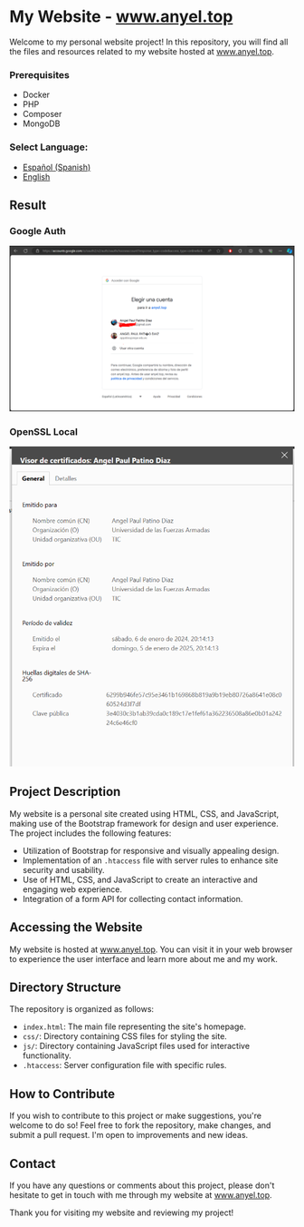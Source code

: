 # My Website - www.anyel.top

Welcome to my personal website project! In this repository, you will find all the files and resources related to my website hosted at www.anyel.top.

### Prerequisites
- Docker
- PHP 
- Composer
- MongoDB

### **Select Language:**
- [Español (Spanish)](README-es.md)
- [English](README.md)

## Result
### Google Auth
![Google Auth](docs/Auth2.0.PNG) 
### OpenSSL Local
![Google Auth](docs/openssl.PNG) 

## Project Description

My website is a personal site created using HTML, CSS, and JavaScript, making use of the Bootstrap framework for design and user experience. The project includes the following features:

- Utilization of Bootstrap for responsive and visually appealing design.
- Implementation of an `.htaccess` file with server rules to enhance site security and usability.
- Use of HTML, CSS, and JavaScript to create an interactive and engaging web experience.
- Integration of a form API for collecting contact information.

## Accessing the Website

My website is hosted at www.anyel.top. You can visit it in your web browser to experience the user interface and learn more about me and my work.

## Directory Structure

The repository is organized as follows:

- `index.html`: The main file representing the site's homepage.
- `css/`: Directory containing CSS files for styling the site.
- `js/`: Directory containing JavaScript files used for interactive functionality.
- `.htaccess`: Server configuration file with specific rules.

## How to Contribute

If you wish to contribute to this project or make suggestions, you're welcome to do so! Feel free to fork the repository, make changes, and submit a pull request. I'm open to improvements and new ideas.

## Contact

If you have any questions or comments about this project, please don't hesitate to get in touch with me through my website at www.anyel.top.

Thank you for visiting my website and reviewing my project!
